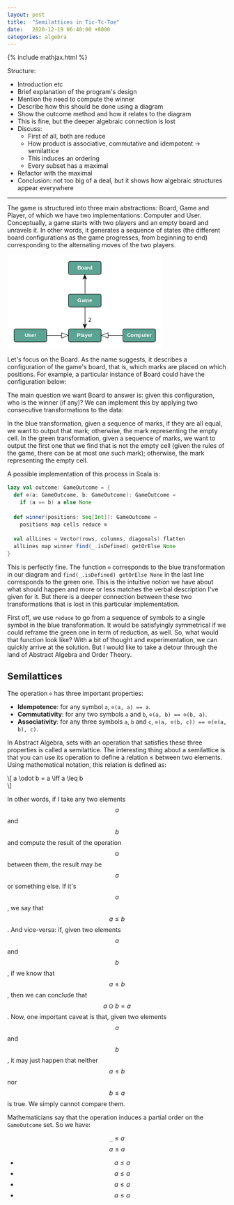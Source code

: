 ```yaml
---
layout: post
title:  "Semilattices in Tic-Tc-Toe"
date:   2020-12-19 06:40:00 +0000
categories: algebra
---
```

{% include mathjax.html %} 

Structure:

* Introduction etc
* Brief explanation of the program's design
* Mention the need to compute the winner
* Describe how this should be done using a diagram
* Show the outcome method and how it relates to the diagram
* This is fine, but the deeper algebraic connection is lost
* Discuss:
  - First of all, both are reduce
  - How product is associative, commutative and idempotent -> semilattice
  - This induces an ordering
  - Every subset has a maximal
* Refactor with the maximal
* Conclusion: not too big of a deal, but it shows how algebraic structures appear everywhere

---

The game is structured into three main abstractions: Board, Game and Player, of which we have two implementations: Computer and User. Conceptually, a game starts with two players and an empty board and unravels it. In other words, it generates a sequence of states (the different board configurations as the game progresses, from beginning to end) corresponding to the alternating moves of the two players.

![](/assets/ttt-design.png)

Let's focus on the Board. As the name suggests, it describes a configuration of the game's board, that is, which marks are placed on which positions. For example, a particular instance of Board could have the configuration below:

<!-- ![Image showing a winning configuration]() -->

The main question we want Board to answer is: given this configuration, who is the winner (if any)? We can implement this by applying two consecutive transformations to the data:

<!-- ![Image showing the transformations: blue and green]() -->

In the blue transformation, given a sequence of marks, if they are all equal, we want to output that mark; otherwise, the mark representing the empty cell. In the green transformation, given a sequence of marks, we want to output the first one that we find that is not the empty cell (given the rules of the game, there can be at most one such mark); otherwise, the mark representing the empty cell.

A possible implementation of this process in Scala is:

```scala
lazy val outcome: GameOutcome = {
  def ⊙(a: GameOutcome, b: GameOutcome): GameOutcome = 
    if (a == b) a else None

  def winner(positions: Seq[Int]): GameOutcome = 
    positions map cells reduce ⊙

  val allLines = Vector(rows, columns, diagonals).flatten
  allLines map winner find(_.isDefined) getOrElse None
}
```
<!-- Briefly talk about the types: GameOutcome, Symbol -->

This is perfectly fine. The function `⊙` corresponds to the blue transformation in our diagram and `find(_.isDefined) getOrElse None` in the last line corresponds to the green one. This is the intuitive notion we have about what should happen and more or less matches the verbal description I've given for it. But there is a deeper connection between these two transformations that is lost in this particular implementation.

First off, we use `reduce` to go from a sequence of symbols to a single symbol in the blue transformation. It would be satisfyingly symmetrical if we could reframe the green one in term of reduction, as well. So, what would that function look like? With a bit of thought and experimentation, we can quickly arrive at the solution. But I would like to take a detour through the land of Abstract Algebra and Order Theory.

## Semilattices

The operation `⊙` has three important properties:

* __Idempotence__: for any symbol `a`, `⊙(a, a) == a`.
* __Commutativity__: for any two symbols `a` and `b`, `⊙(a, b) == ⊙(b, a)`.
* __Associativity__: for any three symbols `a`, `b` and `c`, `⊙(a, ⊙(b, c)) == ⊙(⊙(a, b), c)`.

In Abstract Algebra, sets with an operation that satisfies these three properties is called a semilattice. The interesting thing about a semilattice is that you can use its operation to define a relation ≤ between two elements. Using mathematical notation, this relation is defined as:

\\[
a \odot b = a \iff a \leq b    
\\]

In other words, if I take any two elements $$a$$ and $$b$$ and compute the result of the operation $$\odot$$ between them, the result may be $$a$$ or something else. If it's $$a$$, we say that $$a \leq b$$. And vice-versa: if, given two elements $$a$$ and $$b$$, if we know that $$a \leq b$$, then we can conclude that $$a ⊙ b = a$$. Now, one important caveat is that, given two elements $$a$$ and $$b$$, it may just happen that neither $$a \leq b$$ nor $$b \leq a$$ is true. We simply cannot compare them.

Mathematicians say that the operation induces a partial order on the `GameOutcome` set. So we have:

$$\texttt{\_} \leq a$$
$$a \leq a$$
* $$a \leq a$$
* $$a \leq a$$
* $$a \leq a$$
* $$a \leq a$$
